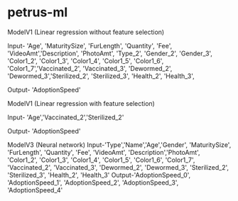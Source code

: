 # petrus-ml

ModelV1 (Linear regression without feature selection)

Input-
'Age', 'MaturitySize', 'FurLength', 'Quantity', 'Fee', 'VideoAmt','Description', 'PhotoAmt', 'Type_2', 'Gender_2', 'Gender_3', 'Color1_2',
'Color1_3', 'Color1_4', 'Color1_5', 'Color1_6', 'Color1_7','Vaccinated_2', 'Vaccinated_3', 'Dewormed_2', 'Dewormed_3','Sterilized_2', 'Sterilized_3', 'Health_2', 'Health_3',


Output-
'AdoptionSpeed'


ModelV1 (Linear regression with feature selection)

Input-
'Age','Vaccinated_2','Sterilized_2'

Output-
'AdoptionSpeed'

ModelV3 (Neural network)
Input-'Type','Name','Age','Gender', 'MaturitySize', 'FurLength',
       'Quantity', 'Fee', 'VideoAmt', 'Description','PhotoAmt', 'Color1_2',
       'Color1_3', 'Color1_4', 'Color1_5', 'Color1_6', 'Color1_7',
       'Vaccinated_2', 'Vaccinated_3', 'Dewormed_2', 'Dewormed_3',
       'Sterilized_2', 'Sterilized_3', 'Health_2', 'Health_3'
Output-'AdoptionSpeed_0', 'AdoptionSpeed_1', 'AdoptionSpeed_2',
       'AdoptionSpeed_3', 'AdoptionSpeed_4'

